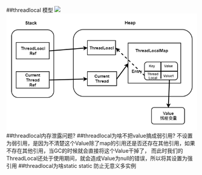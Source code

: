 ##threadlocal 模型
![](/Users/chris/workspace/xsource/linux/src/main/java/concurrent/images/threadlocal对象模型.jpg)
[](https://www.cnblogs.com/Ccwwlx/p/13581004.html)
![](.z_threadlocal_问题清单_images/f4991752.png)
##threadlocal内存泄露问题?
##threadlocal为啥不把value搞成弱引用?
[](https://cloud.tencent.com/developer/article/1769423#:~:text=%E3%80%8C%E4%B8%8D%E8%AE%BE%E7%BD%AE%E4%B8%BA%E5%BC%B1%E5%BC%95%E7%94%A8,%E5%85%B6%E8%AE%BE%E7%BD%AE%E4%B8%BA%E5%BC%BA%E5%BC%95%E7%94%A8%E3%80%82%E3%80%8D)
不设置为弱引用，是因为不清楚这个Value除了map的引用还是否还存在其他引用，如果不存在其他引用，当GC的时候就会直接将这个Value干掉了，
而此时我们的ThreadLocal还处于使用期间，就会造成Value为null的错误，所以将其设置为强引用
##threadlocal为啥static
static 防止无意义多实例
[](https://www.zhihu.com/question/35250439)
